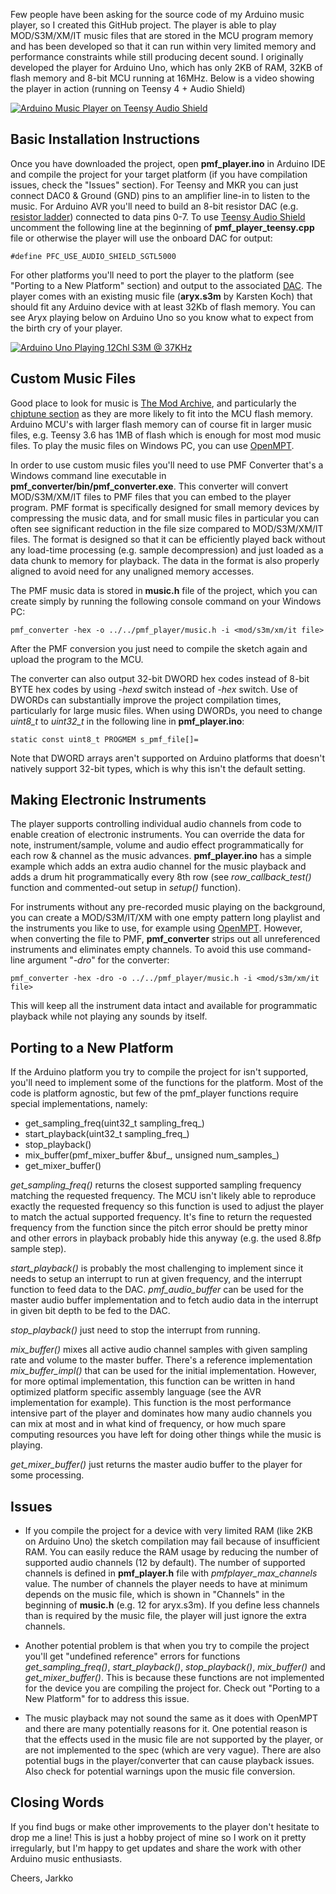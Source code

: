 Few people have been asking for the source code of my Arduino music player, so I created this GitHub project. The player is able to play MOD/S3M/XM/IT music files that are stored in the MCU program memory and has been developed so that it can run within very limited memory and performance constraints while still producing decent sound. I originally developed the player for Arduino Uno, which has only 2KB of RAM, 32KB of flash memory and 8-bit MCU running at 16MHz. Below is a video showing the player in action (running on Teensy 4 + Audio Shield)

[![Arduino Music Player on Teensy Audio Shield](https://img.youtube.com/vi/Qk2NLHaBOnQ/0.jpg)](https://youtu.be/Qk2NLHaBOnQ)

## Basic Installation Instructions
Once you have downloaded the project, open **pmf_player.ino** in Arduino IDE and compile the project for your target platform (if you have compilation issues, check the "Issues" section). For Teensy and MKR you can just connect DAC0 & Ground (GND) pins to an amplifier line-in to listen to the music. For Arduino AVR you'll need to build an 8-bit resistor DAC (e.g. [resistor ladder](https://en.wikipedia.org/wiki/Resistor_ladder)) connected to data pins 0-7. To use [Teensy Audio Shield](https://www.pjrc.com/store/teensy3_audio.html) uncomment the following line at the beginning of **pmf_player_teensy.cpp** file or otherwise the player will use the onboard DAC for output:
```
#define PFC_USE_AUDIO_SHIELD_SGTL5000
```

For other platforms you'll need to port the player to the platform (see "Porting to a New Platform" section) and output to the associated [DAC](https://en.wikipedia.org/wiki/Digital-to-analog_converter). The player comes with an existing music file (**aryx.s3m** by Karsten Koch) that should fit any Arduino device with at least 32Kb of flash memory. You can see Aryx playing below on Arduino Uno so you know what to expect from the birth cry of your player.

[![Arduino Uno Playing 12Chl S3M @ 37KHz](https://img.youtube.com/vi/b_QbBE_fXZs/0.jpg)](https://youtu.be/b_QbBE_fXZs)

## Custom Music Files
Good place to look for music is [The Mod Archive](https://modarchive.org), and particularly the [chiptune section](https://modarchive.org/index.php?query=54&request=search&search_type=genre) as they are more likely to fit into the MCU flash memory. Arduino MCU's with larger flash memory can of course fit in larger music files, e.g. Teensy 3.6 has 1MB of flash which is enough for most mod music files. To play the music files on Windows PC, you can use [OpenMPT](https://openmpt.org).

In order to use custom music files you'll need to use PMF Converter that's a Windows command line executable in **pmf_converter/bin/pmf_converter.exe**. This converter will convert MOD/S3M/XM/IT files to PMF files that you can embed to the player program. PMF format is specifically designed for small memory devices by compressing the music data, and for small music files in particular you can often see significant reduction in the file size compared to MOD/S3M/XM/IT files. The format is designed so that it can be efficiently played back without any load-time processing (e.g. sample decompression) and just loaded as a data chunk to memory for playback. The data in the format is also properly aligned to avoid need for any unaligned memory accesses.

The PMF music data is stored in **music.h** file of the project, which you can create simply by running the following console command on your Windows PC:
```
pmf_converter -hex -o ../../pmf_player/music.h -i <mod/s3m/xm/it file>
```
After the PMF conversion you just need to compile the sketch again and upload the program to the MCU.

The converter can also output 32-bit DWORD hex codes instead of 8-bit BYTE hex codes by using *-hexd* switch instead of *-hex* switch. Use of DWORDs can substantially improve the project compilation times, particularly for large music files. When using DWORDs, you need to change *uint8_t* to *uint32_t* in the following line in **pmf_player.ino**:
```
static const uint8_t PROGMEM s_pmf_file[]=
```
Note that DWORD arrays aren't supported on Arduino platforms that doesn't natively support 32-bit types, which is why this isn't the default setting.

## Making Electronic Instruments
The player supports controlling individual audio channels from code to enable creation of electronic instruments. You can override the data for note, instrument/sample, volume and audio effect programmatically for each row & channel as the music advances. **pmf_player.ino** has a simple example which adds an extra audio channel for the music playback and adds a drum hit programmatically every 8th row (see *row_callback_test()* function and commented-out setup in *setup()* function).

For instruments without any pre-recorded music playing on the background, you can create a MOD/S3M/IT/XM with one empty pattern long playlist and the instruments you like to use, for example using [OpenMPT](https://openmpt.org). However, when converting the file to PMF, **pmf_converter** strips out all unreferenced instruments and eliminates empty channels. To avoid this use command-line argument "*-dro*" for the converter:
```
pmf_converter -hex -dro -o ../../pmf_player/music.h -i <mod/s3m/xm/it file>
```
This will keep all the instrument data intact and available for programmatic playback while not playing any sounds by itself.

## Porting to a New Platform
If the Arduino platform you try to compile the project for isn't supported, you'll need to implement some of the functions for the platform. Most of the code is platform agnostic, but few of the pmf_player functions require special implementations, namely:
- get_sampling_freq(uint32_t sampling_freq_)
- start_playback(uint32_t sampling_freq_)
- stop_playback()
- mix_buffer(pmf_mixer_buffer &buf_, unsigned num_samples_)
- get_mixer_buffer()

*get_sampling_freq()* returns the closest supported sampling frequency matching the requested frequency. The MCU isn't likely able to reproduce exactly the requested frequency so this function is used to adjust the player to match the actual supported frequency. It's fine to return the requested frequency from the function since the pitch error should be pretty minor and other errors in playback probably hide this anyway (e.g. the used 8.8fp sample step).

*start_playback()* is probably the most challenging to implement since it needs to setup an interrupt to run at given frequency, and the interrupt function to feed data to the DAC. *pmf_audio_buffer* can be used for the master audio buffer implementation and to fetch audio data in the interrupt in given bit depth to be fed to the DAC. 

*stop_playback()* just need to stop the interrupt from running.

*mix_buffer()* mixes all active audio channel samples with given sampling rate and volume to the master buffer. There's a reference implementation *mix_buffer_impl()* that can be used for the initial implementation. However, for more optimal implementation, this function can be written in hand optimized platform specific assembly language (see the AVR implementation for example). This function is the most performance intensive part of the player and dominates how many audio channels you can mix at most and in what kind of frequency, or how much spare computing resources you have left for doing other things while the music is playing.

*get_mixer_buffer()* just returns the master audio buffer to the player for some processing.

## Issues
- If you compile the project for a device with very limited RAM (like 2KB on Arduino Uno) the sketch compilation may fail because of insufficient RAM. You can easily reduce the RAM usage by reducing the number of supported audio channels (12 by default). The number of supported channels is defined in **pmf_player.h** file with *pmfplayer_max_channels* value. The number of channels the player needs to have at minimum depends on the music file, which is shown in "Channels" in the beginning of **music.h** (e.g. 12 for aryx.s3m). If you define less channels than is required by the music file, the player will just ignore the extra channels.

- Another potential problem is that when you try to compile the project you'll get "undefined reference" errors for functions *get_sampling_freq()*, *start_playback()*, *stop_playback()*, *mix_buffer()* and *get_mixer_buffer()*. This is because these functions are not implemented for the device you are compiling the project for. Check out "Porting to a New Platform" for to address this issue. 

- The music playback may not sound the same as it does with OpenMPT and there are many potentially reasons for it. One potential reason is that the effects used in the music file are not supported by the player, or are not implemented to the spec (which are very vague). There are also potential bugs in the player/converter that can cause playback issues. Also check for potential warnings upon the music file conversion.

## Closing Words
If you find bugs or make other improvements to the player don't hesitate to drop me a line! This is just a hobby project of mine so I work on it pretty irregularly, but I'm happy to get updates and share the work with other Arduino music enthusiasts.


Cheers, Jarkko
